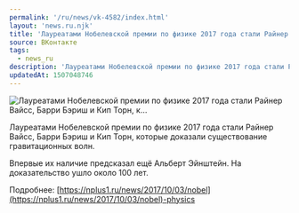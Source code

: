 ```yaml
---
permalink: '/ru/news/vk-4582/index.html'
layout: 'news.ru.njk'
title: 'Лауреатами Нобелевской премии по физике 2017 года стали Райнер Вайсс, Барри Бэриш и Кип Торн, к…'
source: ВКонтакте
tags:
  - news_ru
description: 'Лауреатами Нобелевской премии по физике 2017 года стали Райнер Вайсс, Барри Бэриш и Кип Торн, к…'
updatedAt: 1507048746
---
```

![Лауреатами Нобелевской премии по физике 2017 года стали Райнер Вайсс, Барри Бэриш и Кип Торн, к…](https://sun9-55.userapi.com/impf/c841138/v841138939/583dc/u_SD_geUdtA.jpg?size=720x322&quality=96&proxy=1&sign=ed87e0c1cf7cc5c33169e306430c6f7c&c_uniq_tag=H1lDKea1gC9duT7Fd3fk8D_kE6OZrQTH574bSiC-94g&type=album)

Лауреатами Нобелевской премии по физике 2017 года стали Райнер Вайсс, Барри Бэриш и Кип Торн, которые доказали существование гравитационных волн.

Впервые их наличие предсказал ещё Альберт Эйнштейн. На доказательство ушло около 100 лет.

Подробнее: [https://nplus1.ru/news/2017/10/03/nobel](https://nplus1.ru/news/2017/10/03/nobel)-physics
